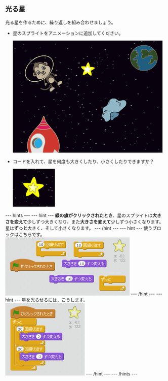 ## 光る星

光る星を作るために、繰り返しを組み合わせましょう。

+ 星のスプライトをアニメーションに追加してください。
    
    ![Adding a star sprite](images/space-star-sprite.png)

+ コードを入れて、星を何度も大きくしたり、小さくしたりできますか？
    
    ![Testing a shining star](images/space-star-test.png)

\--- hints \--- \--- hint \--- **緑の旗がクリックされたとき**、星のスプライトは**大きさを変えて**少しずつ大きくなり、また**大きさを変えて**少しずつ小さくなります。 星は**ずっと**大きく、そして小さくなります。 \--- /hint \--- \--- hint \--- 使うブロックはこちらです。 ![Blocks for a shining star](images/space-star-blocks.png) \--- /hint \--- \--- hint \--- 星を光らせるには、こうします。 ![Code for a shining star](images/space-star-code.png) \--- /hint \--- \--- /hints \---